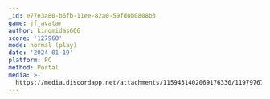 ```yaml
---
_id: e77e3a80-b6fb-11ee-82a0-59fd0b0808b3
game: jf_avatar
author: kingmidas666
score: '127960'
mode: normal (play)
date: '2024-01-19'
platform: PC
method: Portal
media: >-
  https://media.discordapp.net/attachments/1159431402069176330/1197976727096414338/Screenshot_2024-01-19_18.51.02.png?ex=65bd39c5&is=65aac4c5&hm=a92858449614015cdad7d4ccce5d2a8d22302b1dd188eee3b61ce0b01e6c9737&=&format=webp&quality=lossless
---
```



